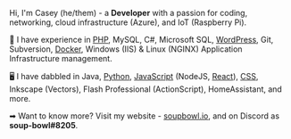 
Hi, I'm Casey (he/them) - a **Developer** with a passion for coding, networking, cloud infrastructure (Azure), and IoT (Raspberry Pi).

<!--
A word on how I determine the difference between 'experienced' and 'dabbled'.
My personal conditions of considering myself experienced follow this ruleset:

* Have I used this for more than 3 years?
* Am I able to recall some basic principles/functions without needing to Google?
* Can I spot good and bad practices in this technology? Do I know appropriate use-case scenarios?
* Have I used, or is my code in Production somewhere in the universe?

Professional qualifications in areas will leapfrog the above requirements.
-->

🚀 I have experience in [PHP](https://github.com/soup-bowl/kebabble), MySQL, C#, Microsoft SQL, [WordPress](https://github.com/soup-bowl/wp-simple-smtp), Git, Subversion, [Docker](https://github.com/soup-bowl?tab=packages), Windows (IIS) & Linux (NGINX) Application Infrastructure management.

🖥️ I have dabbled in Java, [Python](https://github.com/soup-bowl/XperiaPlay-Tools), [JavaScript](https://github.com/soup-bowl/labs) (NodeJS, [React](https://github.com/soup-bowl/whatsth.is)), [CSS](https://github.com/soup-bowl/labs), Inkscape (Vectors), Flash Professional (ActionScript), HomeAssistant, and more.

➡ Want to know more? Visit my website - [soupbowl.io][soupbowl], and on Discord as **soup-bowl#8205**.

[soupbowl]: https://soupbowl.io
